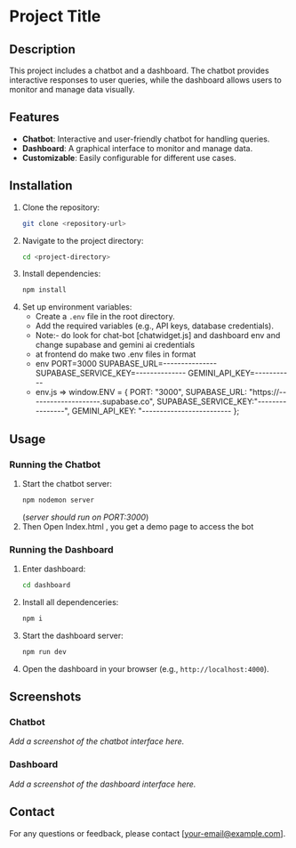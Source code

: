 # Project Title

## Description
This project includes a chatbot and a dashboard. The chatbot provides interactive responses to user queries, while the dashboard allows users to monitor and manage data visually.

## Features
- **Chatbot**: Interactive and user-friendly chatbot for handling queries.
- **Dashboard**: A graphical interface to monitor and manage data.
- **Customizable**: Easily configurable for different use cases.

## Installation
1. Clone the repository:
   ```bash
   git clone <repository-url>
   ```
2. Navigate to the project directory:
   ```bash
   cd <project-directory>
   ```
3. Install dependencies:
   ```bash
   npm install
   ```
4. Set up environment variables:
   - Create a `.env` file in the root directory.
   - Add the required variables (e.g., API keys, database credentials).
   - Note:- do look for chat-bot [chatwidget.js] and dashboard env and change supabase and gemini ai credentials
   - at frontend do make two .env files in format
   - env
PORT=3000
SUPABASE_URL=---------------
SUPABASE_SERVICE_KEY=--------------
GEMINI_API_KEY=-----------
   - env.js =>
window.ENV = {
  PORT: "3000",
  SUPABASE_URL: "https://--------------------.supabase.co",
  SUPABASE_SERVICE_KEY:"----------------",
  GEMINI_API_KEY: "-------------------------
};



## Usage

### Running the Chatbot
1. Start the chatbot server:
   ```bash
   npm nodemon server
   ```
   (*server should run on PORT:3000*)
2. Then Open Index.html , you get a demo page to access the bot

### Running the Dashboard
1. Enter dashboard:
   ```bash
   cd dashboard
   ```
2. Install all dependenceries:
   ```bash
   npm i
   ```
3. Start the dashboard server:
   ```bash
   npm run dev
   ```

4. Open the dashboard in your browser (e.g., `http://localhost:4000`).

## Screenshots
### Chatbot
_Add a screenshot of the chatbot interface here._

### Dashboard
_Add a screenshot of the dashboard interface here._

## Contact
For any questions or feedback, please contact [your-email@example.com].
